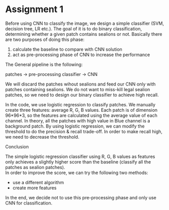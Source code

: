 # Assignment 1

Before using CNN to classify the image, we design a simple classifier (SVM, decision tree, LR etc.). The goal of it is to do binary classification, determining whether a given patch contains sealions or not. Basically there are two purposes of doing this phase:
1. calculate the baseline to compare with CNN solution
2. act as pre-processing phase of CNN to increase the performance

The General pipeline is the following:

patches -> pre-processing classifier -> CNN

We will discard the patches wihout sealions and feed our CNN only with patches containing sealions. We do not want to miss-kill legal sealion patches, so we need to design our binary classifier to achieve high recall.

In the code, we use logistic regression to classify patches. We manually create three features: average R, G, B values. Each patch is of dimension 96\*96\*3, so the features are calculated using the average value of each channel. In theory, all the patches with high value in Blue channel is a background patch. By using logistic regression, we can modify the threshold to do the precision & recall trade-off. In order to make recall high, we need to decrease the threshold.

Conclusion

The simple logistic regression classifier using R, G, B values as features only achieves a slightly higher score than the baseline (classify all the patches as sealion patches).   
In order to improve the score, we can try the following two methods:
* use a different algorithm
* create more features 

In the end, we decide not to use this pre-processing phase and only use CNN for classification. 
